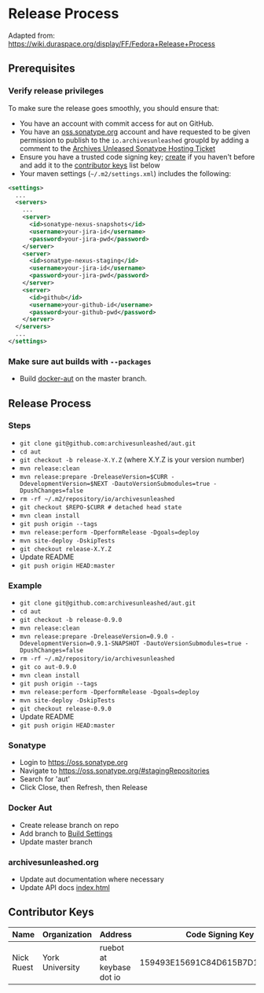 # Release Process

Adapted from: <https://wiki.duraspace.org/display/FF/Fedora+Release+Process>

## Prerequisites

### Verify release privileges

To make sure the release goes smoothly, you should ensure that:

* You have an account with commit access for aut on GitHub.
* You have an [oss.sonatype.org](https://oss.sonatype.org/) account and have
  requested to be given permission to publish to the `io.archivesunleashed`
  groupId by adding a comment to the
  [Archives Unleased Sonatype Hosting Ticket](https://issues.sonatype.org/browse/OSSRH-33075)
* Ensure you have a trusted code signing key;
  [create](https://wiki.duraspace.org/display/FCREPO/Creating+a+Code+Signing+Key)
  if you haven't before and add it to the
  [contributor keys](https://github.com/archivesunleashed/aut/wiki/Release-Process#contributor-keys)
  list below
* Your maven settings (`~/.m2/settings.xml`) includes the following:

```xml
<settings>
  ...
  <servers>
    ...
    <server>
      <id>sonatype-nexus-snapshots</id>
      <username>your-jira-id</username>
      <password>your-jira-pwd</password>
    </server>
    <server>
      <id>sonatype-nexus-staging</id>
      <username>your-jira-id</username>
      <password>your-jira-pwd</password>
    </server>
    <server>
      <id>github</id>
      <username>your-github-id</username>
      <password>your-github-pwd</password>
    </server>
  </servers>
  ...
</settings>
```

### Make sure aut builds with `--packages`

* Build
  [docker-aut](https://github.com/archivesunleashed/docker-aut/tree/master) on
  the master branch.

## Release Process

### Steps

* `git clone git@github.com:archivesunleashed/aut.git`
* `cd aut`
* `git checkout -b release-X.Y.Z` (where X.Y.Z is your version number)
* `mvn release:clean`
* `mvn release:prepare -DreleaseVersion=$CURR -DdevelopmentVersion=$NEXT
  -DautoVersionSubmodules=true -DpushChanges=false`
* `rm -rf ~/.m2/repository/io/archivesunleashed`
* `git checkout $REPO-$CURR # detached head state`
* `mvn clean install`
* `git push origin --tags`
* `mvn release:perform -DperformRelease -Dgoals=deploy`
* `mvn site-deploy -DskipTests`
* `git checkout release-X.Y.Z`
* Update README
* `git push origin HEAD:master`

### Example

* `git clone git@github.com:archivesunleashed/aut.git`
* `cd aut`
* `git checkout -b release-0.9.0`
* `mvn release:clean`
* `mvn release:prepare -DreleaseVersion=0.9.0
  -DdevelopmentVersion=0.9.1-SNAPSHOT -DautoVersionSubmodules=true
  -DpushChanges=false`
* `rm -rf ~/.m2/repository/io/archivesunleashed`
* `git co aut-0.9.0`
* `mvn clean install`
* `git push origin --tags`
* `mvn release:perform -DperformRelease -Dgoals=deploy`
* `mvn site-deploy -DskipTests`
* `git checkout release-0.9.0`
* Update README
* `git push origin HEAD:master`

### Sonatype

* Login to <https://oss.sonatype.org>
* Navigate to <https://oss.sonatype.org/#stagingRepositories>
* Search for 'aut'
* Click Close, then Refresh, then Release

### Docker Aut

* Create release branch on repo
* Add branch to [Build Settings](https://hub.docker.com/r/archivesunleashed/docker-aut/~/settings/automated-builds/)
* Update master branch

### archivesunleashed.org

* Update aut documentation where necessary
* Update API docs [index.html](https://github.com/archivesunleashed/aut/blob/gh-pages/index.html)

## Contributor Keys

| Name         | Organization           | Address               | Code Signing Key Fingerprint | Key Id |
|--------------|------------------------|-----------------------|---|:-:|
| Nick Ruest   | York University        | ruebot at keybase dot io    | 159493E15691C84D615B7D1B417FAF1A0E1080CD | 0E1080CD |
